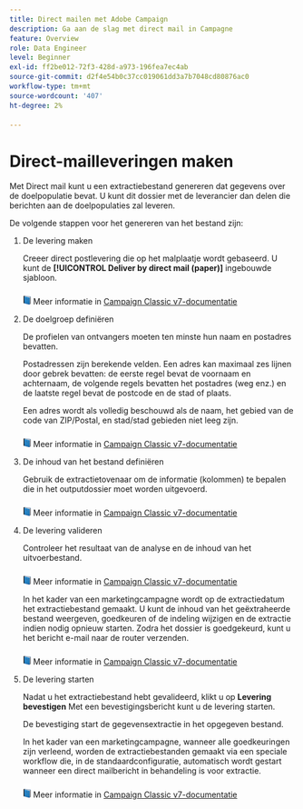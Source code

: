 ```yaml
---
title: Direct mailen met Adobe Campaign
description: Ga aan de slag met direct mail in Campagne
feature: Overview
role: Data Engineer
level: Beginner
exl-id: ff2be012-72f3-428d-a973-196fea7ec4ab
source-git-commit: d2f4e54b0c37cc019061dd3a7b7048cd80876ac0
workflow-type: tm+mt
source-wordcount: '407'
ht-degree: 2%

---
```


# Direct-mailleveringen maken

Met Direct mail kunt u een extractiebestand genereren dat gegevens over de doelpopulatie bevat. U kunt dit dossier met de leverancier dan delen die berichten aan de doelpopulaties zal leveren.

De volgende stappen voor het genereren van het bestand zijn:

1. De levering maken

   Creeer direct postlevering die op het malplaatje wordt gebaseerd. U kunt de **[!UICONTROL Deliver by direct mail (paper)]** ingebouwde sjabloon.

   ![](../assets/do-not-localize/book.png) Meer informatie in [Campaign Classic v7-documentatie](https://experienceleague.adobe.com/docs/campaign-classic/using/sending-messages/sending-direct-mail/creating-a-direct-mail-delivery.html)

1. De doelgroep definiëren

   De profielen van ontvangers moeten ten minste hun naam en postadres bevatten.

   Postadressen zijn berekende velden. Een adres kan maximaal zes lijnen door gebrek bevatten: de eerste regel bevat de voornaam en achternaam, de volgende regels bevatten het postadres (weg enz.) en de laatste regel bevat de postcode en de stad of plaats.

   Een adres wordt als volledig beschouwd als de naam, het gebied van de code van ZIP/Postal, en stad/stad gebieden niet leeg zijn.

   ![](../assets/do-not-localize/book.png) Meer informatie in [Campaign Classic v7-documentatie](https://experienceleague.adobe.com/docs/campaign-classic/using/sending-messages/key-steps-when-creating-a-delivery/steps-defining-the-target-population.html)

1. De inhoud van het bestand definiëren

   Gebruik de extractietovenaar om de informatie (kolommen) te bepalen die in het outputdossier moet worden uitgevoerd.

   ![](../assets/do-not-localize/book.png) Meer informatie in [Campaign Classic v7-documentatie](https://experienceleague.adobe.com/docs/campaign-classic/using/sending-messages/sending-direct-mail/defining-the-direct-mail-content.html)

1. De levering valideren

   Controleer het resultaat van de analyse en de inhoud van het uitvoerbestand.

   ![](../assets/do-not-localize/book.png) Meer informatie in [Campaign Classic v7-documentatie](https://experienceleague.adobe.com/docs/campaign-classic/using/sending-messages/sending-direct-mail/validating.html)

   In het kader van een marketingcampagne wordt op de extractiedatum het extractiebestand gemaakt. U kunt de inhoud van het geëxtraheerde bestand weergeven, goedkeuren of de indeling wijzigen en de extractie indien nodig opnieuw starten. Zodra het dossier is goedgekeurd, kunt u het bericht e-mail naar de router verzenden.

   ![](../assets/do-not-localize/book.png) Meer informatie in [Campaign Classic v7-documentatie](https://experienceleague.adobe.com/docs/campaign-classic/using/orchestrating-campaigns/orchestrate-campaigns/marketing-campaign-approval.html#approving-an-extraction-file)

1. De levering starten

   Nadat u het extractiebestand hebt gevalideerd, klikt u op **Levering bevestigen** Met een bevestigingsbericht kunt u de levering starten.

   De bevestiging start de gegevensextractie in het opgegeven bestand.

   In het kader van een marketingcampagne, wanneer alle goedkeuringen zijn verleend, worden de extractiebestanden gemaakt via een speciale workflow die, in de standaardconfiguratie, automatisch wordt gestart wanneer een direct mailbericht in behandeling is voor extractie.

   ![](../assets/do-not-localize/book.png) Meer informatie in [Campaign Classic v7-documentatie](https://experienceleague.adobe.com/docs/campaign-classic/using/orchestrating-campaigns/orchestrate-campaigns/marketing-campaign-deliveries.html#starting-an-offline-delivery)
